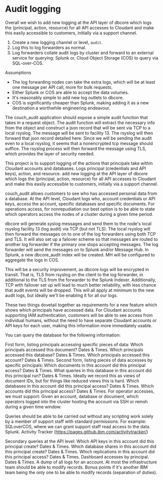 # Audit logging


Overall we wish to add new logging at the API layer of dbcore which logs the (principal, action, resource) for all API accesses to Cloudant and make this easily accessible to customers, initially via a support channel. 

1. Create a new logging channel or level, `audit`.
2. Log this to log forwarders as normal.
3. Log forwarders collate audit logs by cluster and forward to an external service for querying:
   Splunk or,
   Cloud Object Storage (COS) to query via SQL-over-COS.

Assumptions

* The log forwarding nodes can take the extra logs, which will be at least one message per API call, more for bulk requests.
* Either Splunk or COS are able to accept the data volumes.
* It's reasonably simple to add new log outlets to dbcore.
* COS is significantly cheaper than Splunk, making adding it as a new destination a worthwhile engineering endeavour.

The couch_audit application should expose a simple audit function that takes in a request object. The
audit function will extract the necessary info from the object and construct a json record that will be sent
via TCP to a local rsyslog. The message will be sent to facility 13. The rsyslog will then forward that json
record detailed here:
Since we will be sending the audit even to a local rsyslog, it seems that a nonencrypted
tcp message
should suffice. The rsyslog process will then forward the message using TLS, which provides the layer of
security needed.

This project is to support logging of the actions that principals take within Cloudant accounts and
databases. Logs principal (credentials and API keys), action, and resource. add new logging at the API layer of dbcore which logs the (principal, action, resource)
for all API accesses to Cloudant and make this easily accessible to customers, initially via a support
channel.

couch_audit allows customers to see who has accessed personal data from a
database. At the API level, Cloudant logs who, account credentials or API keys, access the account, specific databases and specific
documents. For operations access, for nonrepudiation
our best option is to be able to state which operators
access the nodes of a cluster during a given time period.

dbcore will generate syslog messages and send them to the node's local rsyslog facility 13 (log audit) via
TCP (but not TLS). The local rsyslog will then forward the messages on to one of the log forwarders using
both TCP and TLS. It will also set up a failover scheme so that messages are routed to another log
forwarder if the primary one stops accepting messages.
The log forwarder will send the messages on to Splunk and/or Message Hub. In Splunk, a new dbcore_audit index
will be created. MH will be configured to aggregate the logs in COS.

This will be a security improvement, as dbcore logs will be encrypted in transit. That is, TLS from rsyslog on
the client to the log forwarder, in additional to the TLS from the forwarder to the Splunk Indexer.
Additionally, TCP with failover set up will lead to much better reliability, with less chance that audit events
will be dropped. This will all apply at minimum to the new audit logs, but ideally we'll be enabling it for all
our logs.

These two things dovetail together as requirements for a new feature which shows which principals have
accessed data. For Cloudant accounts supporting IAM authentication, customers will be able to see access
from individual humans, without the need to have separate Cloudant accounts or API keys for each user,
making this information more immediately usable.


You can query the database for the following information:

First form, listing principals accessing specific pieces of data:
Which principals accessed this document? Dates & Times.
Which principals accessed this database? Dates & Times.
Which principals accessed this account? Dates & Times.
Second form, listing pieces of data accesses by specific principals:
Which documents in this account did this principal access? Dates & Times.
What queries in this database in this account did this principal run? Dates & Times.
Ideally we record this as views of document IDs, but for things like reduced views this is hard.
Which databases in this account did this principal access? Dates & Times.
Which accounts did this principal access? Dates & Times.
For operator accesses, we must support:
Given an account, database or document, which operators logged into the cluster hosting the account
via SSH or remsh during a given time window.

Queries should be able to be carried out without any scripting work solely by a member of support staff
with standard permissions. For example:
SQLoverCOS,
where we can grant support staff read access to the data.
Splunk.
Activity Tracker (https://pages.github.ibm.com/activitytracker/)

Secondary queries at the API level:
Which API keys in this account did this principal create? Dates & Times.
Which database shares in this account did this principal create? Dates & Times.
Which replications in this account did this principal access? Dates & Times.
Dashboard accesses by principal. Dates & Times.
A dump of all logs for an account.
At most the infrastructure team should be able to modify records. Bonus points if it's another IBM team
being the only one to be able to modify records (separation of duties).